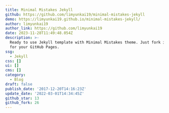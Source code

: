 ```yaml
---
title: Minimal Mistakes Jekyll
github: https://github.com/limyunkai19/minimal-mistakes-jekyll
demo: https://limyunkai19.github.io/minimal-mistakes-jekyll/
author: limyunkai19
author_link: https://github.com/limyunkai19
date: 2023-11-28T11:49:48.054Z
description: >-
  Ready to use Jekyll template with Minimal Mistakes theme. Just fork it to use
  for your GitHub Pages.
ssg:
  - Jekyll
css: []
ui: []
cms: []
category:
  - Blog
draft: false
publish_date: '2017-12-20T14:16:23Z'
update_date: '2022-03-01T14:34:45Z'
github_star: 13
github_fork: 26
---
```

